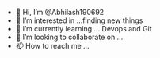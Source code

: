 - 👋 Hi, I’m @Abhilash190692
- 👀 I’m interested in ...finding new things  
- 🌱 I’m currently learning ... Devops and Git
- 💞️ I’m looking to collaborate on ...
- 📫 How to reach me ...

<!---
Abhilash190692/Abhilash190692 is a ✨ special ✨ repository because its `README.md` (this file) appears on your GitHub profile.
You can click the Preview link to take a look at your changes.
--->
